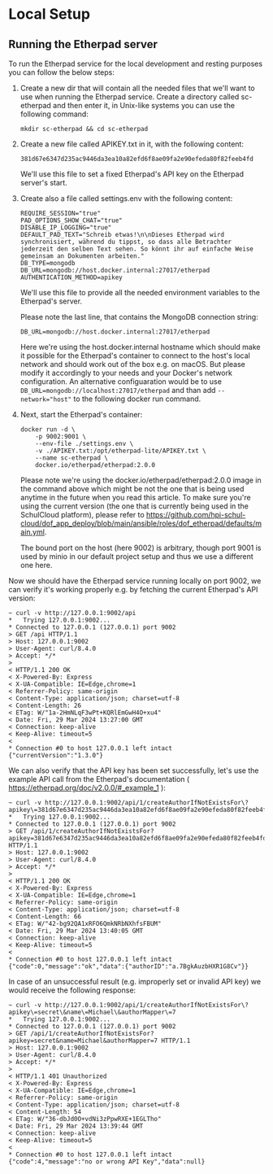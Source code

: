 # Local Setup

## Running the Etherpad server

To run the Etherpad service for the local development and resting purposes you can follow the below steps:

1. Create a new dir that will contain all the needed files that we'll want to use when running the Etherpad service.
Create a directory called sc-etherpad and then enter it, in Unix-like systems you can use the following command: 

    `mkdir sc-etherpad && cd sc-etherpad`

2. Create a new file called APIKEY.txt in it, with the following content:

    `381d67e6347d235ac9446da3ea10a82efd6f8ae09fa2e90efeda80f82feeb4fd`

    We'll use this file to set a fixed Etherpad's API key on the Etherpad server's start.

3. Create also a file called settings.env with the following content:

    ```
    REQUIRE_SESSION="true"
    PAD_OPTIONS_SHOW_CHAT="true"
    DISABLE_IP_LOGGING="true"
    DEFAULT_PAD_TEXT="Schreib etwas!\n\nDieses Etherpad wird synchronisiert, während du tippst, so dass alle Betrachter jederzeit den selben Text sehen. So könnt ihr auf einfache Weise gemeinsam an Dokumenten arbeiten."
    DB_TYPE=mongodb
    DB_URL=mongodb://host.docker.internal:27017/etherpad
    AUTHENTICATION_METHOD=apikey
    ```
    We'll use this file to provide all the needed environment variables to the Etherpad's server.

    Please note the last line, that contains the MongoDB connection string:

    `DB_URL=mongodb://host.docker.internal:27017/etherpad`

    Here we're using the host.docker.internal hostname which should make it possible for the Etherpad's container to connect to the host's local network and should work out of the box e.g. on macOS. But please modify it accordingly to your needs and your Docker's network configuration. An alternative configuaration would be to use `DB_URL=mongodb://localhost:27017/etherpad` and than add `--network="host"` to the following docker run command.

4. Next, start the Etherpad's container:
    ```
    docker run -d \
        -p 9002:9001 \
        --env-file ./settings.env \
        -v ./APIKEY.txt:/opt/etherpad-lite/APIKEY.txt \
        --name sc-etherpad \
        docker.io/etherpad/etherpad:2.0.0
    ```
    Please note we're using the docker.io/etherpad/etherpad:2.0.0 image in the command above which might be not the one that is being used anytime in the future when you read this article. To make sure you're using the current version (the one that is currently being used in the SchulCloud platform), please refer to https://github.com/hpi-schul-cloud/dof_app_deploy/blob/main/ansible/roles/dof_etherpad/defaults/main.yml.
    
    The bound port on the host (here 9002) is arbitrary, though port 9001 is used by minio in our default project setup and thus we use a different one here.

Now we should have the Etherpad service running locally on port 9002, we can verify it's working properly e.g. by fetching the current Etherpad's API version:

```
~ curl -v http://127.0.0.1:9002/api
*   Trying 127.0.0.1:9002...
* Connected to 127.0.0.1 (127.0.0.1) port 9002
> GET /api HTTP/1.1
> Host: 127.0.0.1:9002
> User-Agent: curl/8.4.0
> Accept: */*
> 
< HTTP/1.1 200 OK
< X-Powered-By: Express
< X-UA-Compatible: IE=Edge,chrome=1
< Referrer-Policy: same-origin
< Content-Type: application/json; charset=utf-8
< Content-Length: 26
< ETag: W/"1a-2HmNLqF3wPt+KQRlEmGwH4O+xu4"
< Date: Fri, 29 Mar 2024 13:27:00 GMT
< Connection: keep-alive
< Keep-Alive: timeout=5
< 
* Connection #0 to host 127.0.0.1 left intact
{"currentVersion":"1.3.0"}
```

We can also verify that the API key has been set successfully, let's use the example API call from the Etherpad's documentation ( https://etherpad.org/doc/v2.0.0/#_example_1 ):

```
~ curl -v http://127.0.0.1:9002/api/1/createAuthorIfNotExistsFor\?apikey\=381d67e6347d235ac9446da3ea10a82efd6f8ae09fa2e90efeda80f82feeb4fd\&name\=Michael\&authorMapper\=7
*   Trying 127.0.0.1:9002...
* Connected to 127.0.0.1 (127.0.0.1) port 9002
> GET /api/1/createAuthorIfNotExistsFor?apikey=381d67e6347d235ac9446da3ea10a82efd6f8ae09fa2e90efeda80f82feeb4fd&name=Michael&authorMapper=7 HTTP/1.1
> Host: 127.0.0.1:9002
> User-Agent: curl/8.4.0
> Accept: */*
> 
< HTTP/1.1 200 OK
< X-Powered-By: Express
< X-UA-Compatible: IE=Edge,chrome=1
< Referrer-Policy: same-origin
< Content-Type: application/json; charset=utf-8
< Content-Length: 66
< ETag: W/"42-bg92QA1xRFO6QmkNRbNXhfsFBUM"
< Date: Fri, 29 Mar 2024 13:40:05 GMT
< Connection: keep-alive
< Keep-Alive: timeout=5
< 
* Connection #0 to host 127.0.0.1 left intact
{"code":0,"message":"ok","data":{"authorID":"a.7BgkAuzbHXR1G8Cv"}}
```

In case of an unsuccessful result (e.g. improperly set or invalid API key) we would receive the following response:
```
~ curl -v http://127.0.0.1:9002/api/1/createAuthorIfNotExistsFor\?apikey\=secret\&name\=Michael\&authorMapper\=7
*   Trying 127.0.0.1:9002...
* Connected to 127.0.0.1 (127.0.0.1) port 9002
> GET /api/1/createAuthorIfNotExistsFor?apikey=secret&name=Michael&authorMapper=7 HTTP/1.1
> Host: 127.0.0.1:9002
> User-Agent: curl/8.4.0
> Accept: */*
> 
< HTTP/1.1 401 Unauthorized
< X-Powered-By: Express
< X-UA-Compatible: IE=Edge,chrome=1
< Referrer-Policy: same-origin
< Content-Type: application/json; charset=utf-8
< Content-Length: 54
< ETag: W/"36-dbJd0O+vdNi3zPpwRXE+1EGLTho"
< Date: Fri, 29 Mar 2024 13:39:44 GMT
< Connection: keep-alive
< Keep-Alive: timeout=5
< 
* Connection #0 to host 127.0.0.1 left intact
{"code":4,"message":"no or wrong API Key","data":null}
```